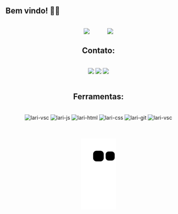 ## Bem vindo! 👋🏽

<!-- * 🎓 **Análise e Desenvolvimento de Sistemas `Newton Paiva`**
 -->
<!-- * 👩🏻‍💻 **Desenvolvimento Web Full Stack `Programadores do Amanha`**
 -->
<!-- * 💼 **Estagiária Suporte (HelpDesk) `Genyo`**
 -->
<div>
<div align = "center">
<div style="display: inline_block"><br>
<a href="https://github.com/bshlarissa"></a>
<img height="140m" src="https://github-readme-stats.vercel.app/api?username=bshlarissa&show_icons=true&theme=radical&include_all_commits=true&count_private=true"/> ⠀⠀⠀⠀
<img height="140m" src="https://github-readme-stats.vercel.app/api/top-langs/?username=bshlarissa&layout=compact&langs_count=7&theme=radical"/>
</div>  

## Contato:

<div>
   <div align = "center">
   <div style="display: inline_block"><br>
<a href="https://instagram.com/bslarissa_" target="_"><img src="https://img.shields.io/badge/-Instagram-%23E4405F?style=for-the-badge&logo=instagram&logoColor=white" target="_blank"></a>
<a href = "mailto:bslarissa1112@gmail.com"><img src="https://img.shields.io/badge/Gmail-D14836?style=for-the-badge&logo=gmail&logoColor=white"target="_blank"></a>
<a href="https://www.linkedin.com/in/larissa-borges-132706203/" target="_"><img src="https://img.shields.io/badge/-LinkedIn-%230077B5?style=for-the-badge&logo=linkedin&logoColor=white" target="_"></a>   
</div>
<br>


## Ferramentas:
      
  <div align = "center">
  <div style="display: inline_block"><br>
   <img align="center" alt="lari-vsc" height="30" width="55"/src="https://cdn.jsdelivr.net/gh/devicons/devicon/icons/vscode/vscode-original.svg"/>
   <img align="center" alt="lari-js"  height="30" width="55" src="https://cdn.jsdelivr.net/gh/devicons/devicon/icons/javascript/javascript-plain.svg">
   <img align="center" alt="lari-html"height="30" width="55" src="https://cdn.jsdelivr.net/gh/devicons/devicon/icons/html5/html5-plain.svg">
   <img align="center" alt="lari-css" height="30" width="55" src="https://cdn.jsdelivr.net/gh/devicons/devicon/icons/css3/css3-plain.svg">
   <img align="center" alt="lari-git" height="30" width="55" src="https://cdn.jsdelivr.net/gh/devicons/devicon/icons/git/git-original.svg"/>
   <img align="center" alt="lari-vsc" height="30" width="55"/src="https://cdn.jsdelivr.net/gh/devicons/devicon/icons/vuejs/vuejs-original.svg"/>



</div>
<br>

<br>

<div> 

  ![Snake animation](https://github.com/rafaballerini/rafaballerini/blob/output/github-contribution-grid-snake.svg)
 
<br>
</div>
